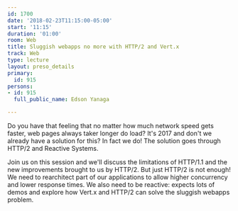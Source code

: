```yaml
---
id: 1700
date: '2018-02-23T11:15:00-05:00'
start: '11:15'
duration: '01:00'
room: Web
title: Sluggish webapps no more with HTTP/2 and Vert.x
track: Web
type: lecture
layout: preso_details
primary:
  id: 915
persons:
- id: 915
  full_public_name: Edson Yanaga

---
```

Do you have that feeling that no matter how much network speed gets faster, web pages always taker longer do load? It's 2017 and don't we already have a solution for this? In fact we do! The solution goes through HTTP/2 and Reactive Systems.

Join us on this session and we'll discuss the limitations of HTTP/1.1 and the new improvements brought to us by HTTP/2. But just HTTP/2 is not enough! We need to rearchitect part of our applications to allow higher concurrency and lower response times. We also need to be reactive: expects lots of demos and explore how Vert.x and HTTP/2 can solve the sluggish webapps problem.